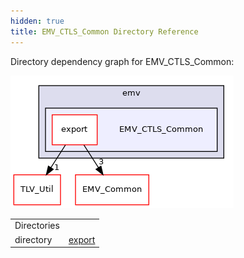 ```yaml
---
hidden: true
title: EMV_CTLS_Common Directory Reference
---
```


Directory dependency graph for EMV_CTLS_Common:

![emv/EMV_CTLS_Common](dir_11dd2805a17b345163bcda0bbda50405_dep.png)

|  |  |
|----|----|
| Directories |  |
| directory   | <a href="dir_47d451f83ac668365bf475eea7a5e317.md">export</a> |
